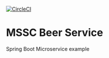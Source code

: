 [![CircleCI](https://circleci.com/gh/khalilsleimi/mssc-beer-service/tree/master.svg?style=svg)](https://circleci.com/gh/khalilsleimi/mssc-beer-service/tree/master)
# MSSC Beer Service

Spring Boot Microservice example